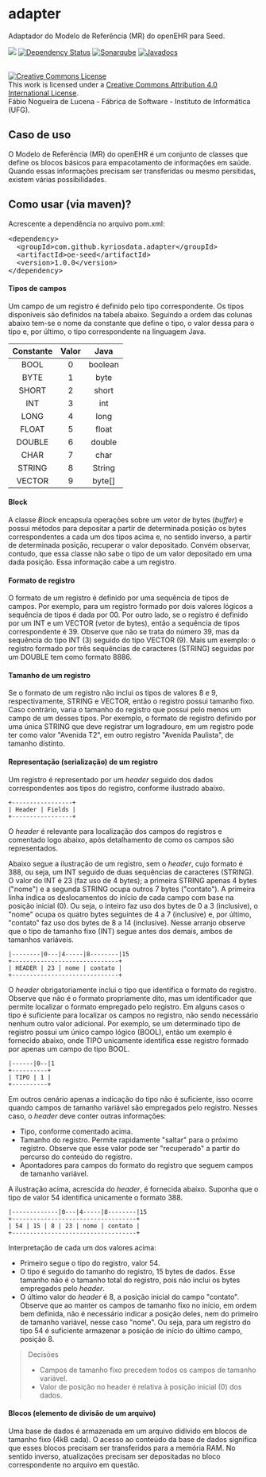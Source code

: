 # adapter
Adaptador do Modelo de Referência (MR) do openEHR para Seed.

[<img src="https://api.travis-ci.org/kyriosdata/adapter.svg?branch=master">](https://travis-ci.org/kyriosdata/adapter)
[![Dependency Status](https://www.versioneye.com/user/projects/581cb3834304530ad3a5549b/badge.svg?style=flat-square)](https://www.versioneye.com/user/projects/581cb3834304530ad3a5549b)
[![Sonarqube](https://sonarqube.com/api/badges/gate?key=com.github.kyriosdata.adapter%3Aoe-seed)](https://sonarqube.com/dashboard/index?id=com.github.kyriosdata.adapter%3Aoe-seed)
[![Javadocs](http://javadoc.io/badge/com.github.kyriosdata.adapter/oe-seed.svg)](http://javadoc.io/doc/com.github.kyriosdata.adapter/oe-seed)

<br />
<a rel="license" href="http://creativecommons.org/licenses/by/4.0/">
<img alt="Creative Commons License" style="border-width:0"
 src="https://i.creativecommons.org/l/by/4.0/88x31.png" /></a>
 <br />This work is licensed under a <a rel="license" 
 href="http://creativecommons.org/licenses/by/4.0/">Creative Commons 
 Attribution 4.0 International License</a>. 
 <br />Fábio Nogueira de Lucena - Fábrica de Software - 
 Instituto de Informática (UFG).

## Caso de uso
O Modelo de Referência (MR) do openEHR é um conjunto de classes que 
define os blocos básicos para empacotamento de informações em saúde.
Quando essas informações precisam ser transferidas ou mesmo persitidas,
existem várias possibilidades.  

## Como usar (via maven)?

Acrescente a dependência no arquivo pom.xml:

<pre>
&lt;dependency&gt;
  &lt;groupId&gt;com.github.kyriosdata.adapter&lt;/groupId&gt;
  &lt;artifactId&gt;oe-seed&lt;/artifactId&gt;
  &lt;version&gt;1.0.0&lt;/version&gt;
&lt;/dependency&gt;
</pre>

#### Tipos de campos
Um campo de um registro é definido pelo tipo correspondente. 
Os tipos disponíveis são definidos na tabela abaixo. Seguindo a
ordem das colunas abaixo tem-se o nome da constante que define o tipo, 
o valor dessa para o tipo e, por último, o tipo correspondente na
linguagem Java.

| Constante   | Valor |   Java   |
|:----:  |:-----:|:--------:|
| BOOL   |  0    |  boolean |
| BYTE   |  1    |  byte    |
| SHORT  |  2    |  short   |
| INT    |  3    |  int     |
| LONG   |  4    |  long    |
| FLOAT  |  5    |  float   |
| DOUBLE |  6    |  double  |
| CHAR   |  7    |  char    |
| STRING |  8    |  String  |
| VECTOR |  9    |  byte[]  |

#### Block
A classe _Block_ encapsula operações sobre um vetor de bytes (_buffer_) e 
possui métodos para depositar a partir de determinada posição os bytes 
correspondentes a cada um dos tipos acima e, no sentido inverso, a partir de determinada
posição, recuperar o valor depositado. Convém observar, contudo, que essa
classe não sabe o tipo de um valor depositado em uma dada posição. Essa
informação cabe a um registro. 

#### Formato de registro
O formato de um registro é definido por uma sequência de tipos de campos. 
Por exemplo, para um registro formado por dois valores lógicos a
sequência de tipos é dada por 00. Por outro lado, se o registro é definido 
por um INT e um VECTOR (vetor de bytes), então a sequência de tipos correspondente é 39. 
Observe que não se trata do número 39, mas da sequência do tipo INT (3) seguido do tipo 
VECTOR (9). Mais um exemplo: o registro formado por três sequências de caracteres (STRING) 
seguidas por um DOUBLE tem como formato 8886.

#### Tamanho de um registro
Se o formato de um registro não inclui os tipos de valores 8 e 9, respectivamente,
STRING e VECTOR, então o registro possui tamanho fixo. Caso contrário, varia o tamanho 
do registro que possui pelo menos um campo de um desses tipos. Por exemplo, o formato
de registro definido por uma única STRING que deve registrar um logradouro, em um
registro pode ter como valor "Avenida T2", em outro registro "Avenida Paulista", de 
tamanho distinto. 

#### Representação (serialização) de um registro
Um registro é representado por um _header_ seguido dos dados correspondentes aos 
tipos do registro, conforme ilustrado abaixo.

```
+-----------------+
| Header | Fields |
+-----------------+
```

O _header_ é relevante para localização dos campos do registros e comentado logo abaixo, após
detalhamento de como os campos são representados. 

Abaixo segue a ilustração de um registro, sem o _header_, cujo formato é 388, ou seja, um INT seguido de
duas sequências de caracteres (STRING). O valor do INT é 23 (faz uso de 4 bytes); a primeira STRING apenas
4 bytes ("nome") e a segunda STRING ocupa outros 7 bytes ("contato"). A primeira linha indica os 
deslocamentos do início de cada campo com base na posição inicial (0). Ou seja, o inteiro faz 
uso dos bytes de 0 a 3 (inclusive), o "nome" ocupa os quatro bytes seguintes de 4 a 7 (inclusive) e, 
por último, "contato" faz uso dos bytes de 8 a 14 (inclusive). Nesse arranjo observe que o tipo
de tamanho fixo (INT) segue antes dos demais, ambos de tamanhos variáveis.

```
|--------|0---|4-----|8--------|15
+------------------------------+
| HEADER | 23 | nome | contato |
+------------------------------+
```

O _header_ obrigatoriamente inclui o tipo que identifica
o formato do registro. Observe que não é o formato propriamente dito, mas um
identificador que permite localizar o formato empregado pelo registro. Em alguns
casos o tipo é suficiente para localizar os campos no registro, não sendo necessário
nenhum outro valor adicional. Por exemplo, se um determinado tipo de registro possui
um único campo lógico (BOOL), então um exemplo é fornecido abaixo, onde TIPO 
unicamente identifica esse registro formado por apenas um campo do tipo BOOL.

```
|------|0--|1
+----------+
| TIPO | 1 | 
+----------+
```

Em outros cenário apenas a indicação do tipo não é suficiente, isso ocorre quando
campos de tamanho variável são empregados pelo registro. Nesses caso, o _header_ deve 
conter outras informações:
- Tipo, conforme comentado acima.
- Tamanho do registro. Permite rapidamente "saltar" para o próximo registro. Observe que esse valor pode
ser "recuperado" a partir do percurso do conteúdo do registro. 
- Apontadores para campos do formato do registro que seguem campos de tamanho variável.

A ilustração acima, acrescida do _header_, é fornecida abaixo. Suponha que o tipo de valor 54
identifica unicamente o formato 388.

```
|-------------|0---|4-----|8--------|15
+-----------------------------------+
| 54 | 15 | 8 | 23 | nome | contato |
+-----------------------------------+
```
Interpretação de cada um dos valores acima:
- Primeiro segue o tipo do registro, valor 54. 
- O tipo é seguido do tamanho do registro, 15 bytes de dados. Esse tamanho não é o
tamanho total do registro, pois não inclui os bytes empregados pelo _header_.
- O último valor do _header_ é 8, a posição inicial do campo "contato". Observe que ao
manter os campos de tamanho fixo no início, em ordem bem definida, não é necessário
indicar a posição deles, nem do primeiro de tamanho variável, nesse caso "nome". Ou seja,
para um registro do tipo 54 é suficiente armazenar a posição de início do último campo,
posição 8.

> Decisões
> * Campos de tamanho fixo precedem todos os campos de tamanho variável.
> * Valor de posição no header é relativa à posição inicial (0) dos dados.

#### Blocos (elemento de divisão de um arquivo)
Uma base de dados é armazenada em um arquivo didivido em blocos de tamanho fixo (4kB cada). O acesso ao conteúdo da base de dados significa que esses blocos precisam ser transferidos para a memória RAM. No sentido inverso, atualizações precisam ser depositadas no bloco correspondente no arquivo em questão.

